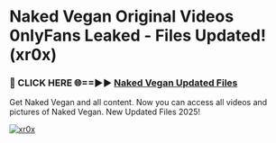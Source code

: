 # Naked Vegan Original Videos 0nlyFans Leaked - Files Updated! (xr0x)

<h3>🔴 CLICK HERE 🌐==►► <a href="https://tinyurl.com/yckcrads" rel="nofollow">Naked Vegan Updated Files</a></h3>

Get Naked Vegan and all content. Now you can access all videos and pictures of Naked Vegan. New Updated Files 2025!

[![xr0x](https://i.imgur.com/hpKpOFt.gif)](https://tinyurl.com/yckcrads)
